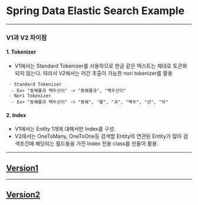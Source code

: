 # Spring Data Elastic Search Example

---
### V1과 V2 차이점
#### 1. Tokenizer
- V1에서는 Standard Tokenizer를 사용하므로 한글 같은 텍스트는 제대로 토큰화 되지 않는다. 따라서 V2에서는 어간 추출이 가능한 nori tokenizer를 활용
```
 - Standard Tokenizer
  - Ex> "동해물과 백두산이" -> "동해물과", "백두산이"
 - Nori Tokenizer
  - Ex> "동해물과 백두산이" -> "동해", "물", "과", "백두", "산", "이"
```
#### 2. Index
- V1에서는 Entity 1개에 대해서만 Index를 구성.
- V2에서는 OneToMany, OneToOne등 검색할 Entity의 연관된 Entity가 많아 검색조건에 해당되는 필드들을 가진 Index 전용 class를 만들어 활용.

---
## [Version1](https://github.com/hwangyoungjin/Springboot-ElasticSearch/tree/main/v1#readme)
---
## [Version2](https://github.com/hwangyoungjin/Springboot-ElasticSearch/tree/main/v2#readme)